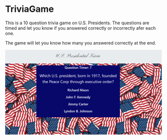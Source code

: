 # TriviaGame

This is a 10 question trivia game on U.S. Presidents. The questions are timed and let you know if you answered
correctly or incorrectly afer each one. 

The game will let you know how many you answered correctly at the end. 

![screenshot of trivia](./assets/images/Trivia.PNG)

